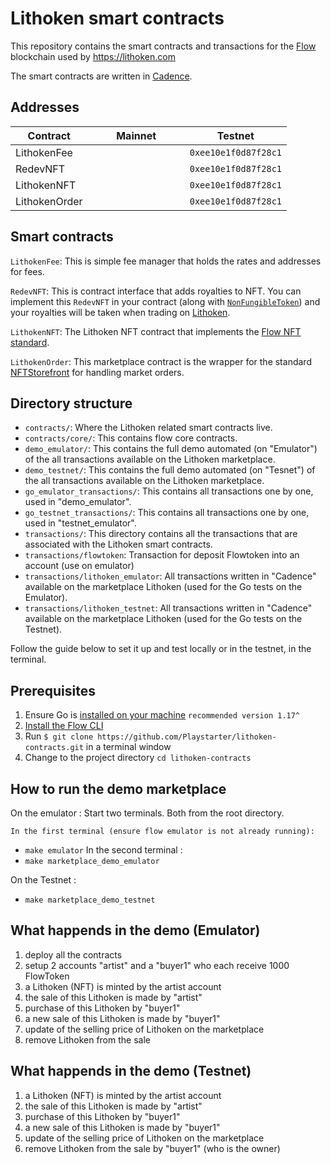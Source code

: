 # Lithoken smart contracts

This repository contains the smart contracts and transactions for the [Flow](https://www.docs.onflow.org) blockchain
used by https://lithoken.com

The smart contracts are written in [Cadence](https://docs.onflow.org/cadence).

## Addresses

| Contract     | Mainnet             | Testnet              |
|--------------|---------------------|----------------------|
| LithokenFee  | `                 ` | `0xee10e1f0d87f28c1` |
| RedevNFT     | `                 ` | `0xee10e1f0d87f28c1` |
| LithokenNFT  | `                 ` | `0xee10e1f0d87f28c1` |
| LithokenOrder| `                 ` | `0xee10e1f0d87f28c1` |

## Smart contracts

`LithokenFee`: This is simple fee manager that holds the rates and addresses for fees.

`RedevNFT`: This is contract interface that adds royalties to NFT. You can implement this `RedevNFT` in your
contract (along with [`NonFungibleToken`](https://github.com/onflow/flow-nft)) and your royalties will be taken when
trading on [Lithoken](https://lithoken.com/).

`LithokenNFT`: The Lithoken NFT contract that implements the [Flow NFT standard](https://github.com/onflow/flow-nft).

`LithokenOrder`: This marketplace contract is the wrapper for the
standard [NFTStorefront](https://github.com/onflow/nft-storefront)
for handling market orders.

## Directory structure

- `contracts/`: Where the Lithoken related smart contracts live.
- `contracts/core/`: This contains flow core contracts.
- `demo_emulator/`: This contains the full demo automated (on "Emulator") of the all transactions available on the Lithoken marketplace.
- `demo_testnet/`: This contains the full demo automated (on "Tesnet") of the all transactions available on the Lithoken marketplace.
- `go_emulator_transactions/`: This contains all transactions one by one, used in "demo_emulator".
- `go_testnet_transactions/`: This contains all transactions one by one, used in "testnet_emulator".
- `transactions/`: This directory contains all the transactions that are associated with the Lithoken smart
  contracts.
- `transactions/flowtoken`: Transaction for deposit Flowtoken into an account (use on emulator)
- `transactions/lithoken_emulator`: All transactions written in "Cadence" available on the marketplace Lithoken (used for the Go tests on the Emulator).
- `transactions/lithoken_testnet`: All transactions written in "Cadence" available on the marketplace Lithoken (used for the Go tests on the Testnet).


Follow the guide below to set it up and test locally or in the testnet, in the terminal.

## Prerequisites

1. Ensure Go is [installed on your machine](https://golang.org/dl/) `recommended version 1.17^`
2. [Install the Flow CLI](https://docs.onflow.org/docs/cli) 
3. Run `$ git clone https://github.com/Playstarter/lithoken-contracts.git` in a terminal window
4. Change to the project directory `cd lithoken-contracts`

## How to run the demo marketplace

On the emulator :
  Start two terminals. Both from the root directory.
    
    In the first terminal (ensure flow emulator is not already running):
  - `make emulator`
   In the second terminal :
  - `make marketplace_demo_emulator`

On the Testnet :
 - `make marketplace_demo_testnet`

## What happends in the demo (Emulator)

1. deploy all the contracts
2. setup 2 accounts "artist" and a "buyer1" who each receive 1000 FlowToken
2. a Lithoken (NFT) is minted by the artist account
3. the sale of this Lithoken is made by "artist"
4. purchase of this Lithoken by "buyer1"
5. a new sale of this Lithoken is made by "buyer1"
6. update of the selling price of Lithoken on the marketplace
7. remove Lithoken from the sale 

## What happends in the demo (Testnet)
 
1. a Lithoken (NFT) is minted by the artist account
2. the sale of this Lithoken is made by "artist"
3. purchase of this Lithoken by "buyer1"
4. a new sale of this Lithoken is made by "buyer1"
5. update of the selling price of Lithoken on the marketplace
6. remove Lithoken from the sale by "buyer1" (who is the owner)
